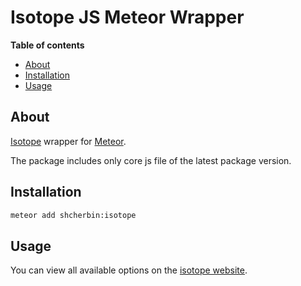 # Isotope JS Meteor Wrapper

**Table of contents**

- [About](#about)
- [Installation](#installation)
- [Usage](#usage)

## About

[Isotope](http://isotope.metafizzy.co) wrapper for [Meteor](http://meteor.com).

The package includes only core js file of the latest package version.

## Installation

```sh
meteor add shcherbin:isotope
```

## Usage

You can view all available options on the [isotope website](http://isotope.metafizzy.co).